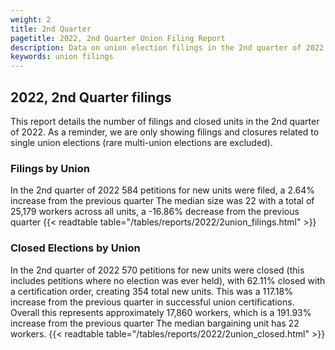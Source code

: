 ```yaml
---
weight: 2
title: 2nd Quarter
pagetitle: 2022, 2nd Quarter Union Filing Report
description: Data on union election filings in the 2nd quarter of 2022
keywords: union filings
---
```


## 2022, 2nd Quarter filings

This report details the number of filings and closed units in the 2nd quarter of 2022. As a reminder, we are only showing filings and closures related to single union elections (rare multi-union elections are excluded).

### Filings by Union
In the 2nd quarter of 2022 584 petitions for new units were filed, a 2.64% increase from the previous quarter The median size was 22 with a total of 25,179 workers across all units, a -16.86% decrease from the previous quarter
{{< readtable table="/tables/reports/2022/2union_filings.html" >}}

### Closed Elections by Union
In the 2nd quarter of 2022 570 petitions for new units were closed (this includes petitions where no election was ever held), with 62.11% closed with a certification order, creating 354 total new units. This was a 117.18% increase from the previous quarter in successful union certifications. Overall this represents approximately 17,860 workers, which is a 191.93% increase from the previous quarter The median bargaining unit has 22 workers.
{{< readtable table="/tables/reports/2022/2union_closed.html" >}}
